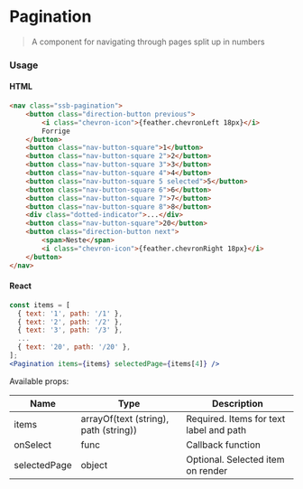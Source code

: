 Pagination
========

> A component for navigating through pages split up in numbers

### Usage

#### HTML

```html
<nav class="ssb-pagination">
    <button class="direction-button previous">
		<i class="chevron-icon">{feather.chevronLeft 18px}</i>
		Forrige
    </button>
    <button class="nav-button-square">1</button>
    <button class="nav-button-square 2">2</button>
    <button class="nav-button-square 3">3</button>
    <button class="nav-button-square 4">4</button>
    <button class="nav-button-square 5 selected">5</button>
    <button class="nav-button-square 6">6</button>
    <button class="nav-button-square 7">7</button>
    <button class="nav-button-square 8">8</button>
    <div class="dotted-indicator">...</div>
    <button class="nav-button-square">20</button>
    <button class="direction-button next">
        <span>Neste</span>
        <i class="chevron-icon">{feather.chevronRight 18px}</i>
    </button>
</nav>
```

#### React

```jsx harmony
const items = [
  { text: '1', path: '/1' },
  { text: '2', path: '/2' },
  { text: '3', path: '/3' },
  ...
  { text: '20', path: '/20' },
];
<Pagination items={items} selectedPage={items[4]} />
```

Available props:

| Name       | Type           | Description  |
| ---------- | ------------- | ----- |
| items | arrayOf(text (string), path (string)) | Required. Items for text label and path |
| onSelect | func | Callback function |
| selectedPage | object | Optional. Selected item on render |
